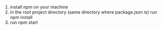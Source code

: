 1) install npm on your machine
2) in the root project directory (same directory where package.json is) run npm install
3) run npm start